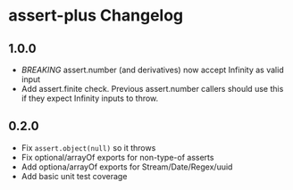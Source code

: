 # assert-plus Changelog

## 1.0.0

- *BREAKING* assert.number (and derivatives) now accept Infinity as valid input
- Add assert.finite check.  Previous assert.number callers should use this if
  they expect Infinity inputs to throw.

## 0.2.0

- Fix `assert.object(null)` so it throws
- Fix optional/arrayOf exports for non-type-of asserts
- Add optiona/arrayOf exports for Stream/Date/Regex/uuid
- Add basic unit test coverage

